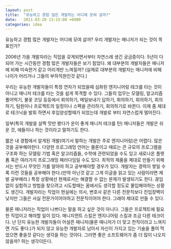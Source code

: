 ```yaml
---
layout: post
title:  "유능하고 경험 많은 개발자는 어디에 모여 살까?"
date:   2011-03-20 13:15:00 +0900
categories: idea
---
```


유능하고 경험 많은 개발자는 어디에 모여 살까? 우리 개발자는 매니저가 되는 것이 목표인가?

2006년 가을 개발자라는 직업을 갖게되면서부터 자연스레 생긴 궁금증이다. 5년이 다되어 가는 시간동안 경험 많은 개발자들은 보기 힘었다. 왜 대부분의 개발자들은 매니저에 비해 미숙한거 같고 어리게만 느껴질까? (실제로 대부분의 개발자는 매니저에 비해 나이가 어리거나 그들의 부하직원인것 같다.)

우리는 유능한 개발자들이 특정 연차가 되었을때 심화된 엔지니어링 테크를 타는 것이 아니고 매니저 테크를 타는 것을 쉽게 목격할 수 있다. 그들의 업무는 모델링, 알고리즘 풀어먹기, 불꽃 코딩 등등에서 회의하기, 메일보내기 답하기, 회의하기, 회의하기, 회의하기, 팀원이나 프로젝트의 일정이나 스펙을 관리하기, 회의하기로 바뀐다. 이제 좀 제대로 테크닉을 발휘 하면서 후임양성할때가 되었는데 개발로 부터 자연스럽게 멀어진다.

일부(특히 개발을 살짝 맛만 봤다가 운이 좋게 매니저 테크를 탄) 매니저들은 개발은 쉬운 것, 애들이나 하는 것이라고 말하기도 한다.

짧은 내 경험에서 알게된  개발(여기서 말하는 개발은 주로 엔지니어링)은 어렵다. 많은 것을 공부해야한다. 다양한 프로그래밍 언어는 물론이고 때로는 큰 규모의 프로그램을 구조화 하는 모델링 기법 혹은 알고리즘들, 수학에 관련되었을 수도 있고 새로나온 플렛폼 혹은 여러가지 프로그래밍 페러다임일 수도 있다. 최적의 제품을 제대로 만들기 위해서는 반드시 무엇인 가를 알아야 하고 공부해야할 경우가 있다. 개발자는 경력이 쌓일 수록 이런 것들을 공부해야 한다.(만약 아닌것 같고 그게 이글을 읽고 있는 사람이라면 제발 공부해라.) 특정 상황에선 현재로서는 해결할 수 없는 문제가 발생되기도 한다.  끊임없이 실험하고 방법을 찾으려고 시도할때는 꿈에서도 생각할 정도로 몰입해야하는 상황도 생긴다. 개발자라는 직업이 현실에는 의사, 변호사 같은 다른 전문직보다 진입장벽이 낮지만 그들은 사실 전문가이어야하고 전문직이어야 한다. 그래야 제대로 만들 수 있다.

물론 매니저라는 직업이 나쁘다는 말을 하고 싶은 것이 아니다. 그들은 프로젝트에 필요한 직업이고 해야할 일이 있다. 매니지먼트 스킬은 엔지니어링 스킬과 조금 다른 테크이다. 난 단지 유능한 개발자들이 어설픈 매니저(물론 매니저가 더 맞고 천직이라고 느껴지면 가도 좋다.)가 되지 않고 유능한 개발자로 남아서 자신이 가지고 있는 기술을 풀어 먹었으면 좋을것 같다는 생각을 하는 것이다. 그러면 좋은 소프트웨어가 좀 더 많이 나오지 않을까? 하는 생각이든다.
